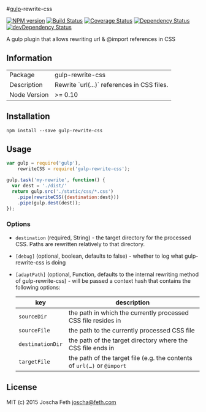#[gulp](https://github.com/gulpjs/gulp)-rewrite-css

[![NPM version][npm-image]][npm-url]
[![Build Status][travis-image]][travis-url]
[![Coverage Status][coveralls-image]][coveralls-url]
[![Dependency Status][depstat-image]][depstat-url]
[![devDependency Status][devdepstat-image]][devdepstat-url]

A gulp plugin that allows rewriting url & @import references in CSS

## Information

<table>
<tr>
<td>Package</td><td>gulp-rewrite-css</td>
</tr>
<tr>
<td>Description</td>
<td>Rewrite `url(...)` references in CSS files.</td>
</tr>
<tr>
<td>Node Version</td>
<td>>= 0.10</td>
</tr>
</table>

## Installation

```console
npm install --save gulp-rewrite-css
```

## Usage

```javascript
var gulp = require('gulp'),
    rewriteCSS = require('gulp-rewrite-css');

gulp.task('my-rewrite', function() {
  var dest = './dist/'
  return gulp.src('./static/css/*.css')
    .pipe(rewriteCSS({destination:dest}))
    .pipe(gulp.dest(dest));
});
```
### Options
* `destination` (required, String) - the target directory for the processed CSS. Paths are rewritten relatively to that directory.
* `[debug]` (optional, boolean, defaults to false) - whether to log what gulp-rewrite-css is doing
* `[adaptPath]` (optional, Function, defaults to the internal rewriting method of gulp-rewrite-css) - will be passed a context hash that contains the following options:

	| key              | description                                                             |
	|------------------|-------------------------------------------------------------------------|
	| `sourceDir`      | the path in which the currently processed CSS file resides in           |
	| `sourceFile`     | the path to the currently processed CSS file                            |
	| `destinationDir` | the path of the target directory where the CSS file ends in             |
	| `targetFile`     | the path of the target file (e.g. the contents of `url(…)` or `@import` |

## License

MIT (c) 2015 Joscha Feth <joscha@feth.com>

[npm-url]: https://npmjs.org/package/gulp-rewrite-css
[npm-image]: http://img.shields.io/npm/v/gulp-rewrite-css.svg

[travis-url]: https://travis-ci.org/joscha/gulp-rewrite-css
[travis-image]: http://img.shields.io/travis/joscha/gulp-rewrite-css.svg

[coveralls-url]: https://coveralls.io/r/joscha/gulp-rewrite-css
[coveralls-image]: http://img.shields.io/coveralls/joscha/gulp-rewrite-css.svg
[coveralls-original-image]: https://coveralls.io/repos/joscha/gulp-rewrite-css/badge.png

[depstat-url]: https://david-dm.org/joscha/gulp-rewrite-css
[depstat-image]: https://david-dm.org/joscha/gulp-rewrite-css.svg?theme=shields.io

[devdepstat-url]: https://david-dm.org/joscha/gulp-rewrite-css#info=devDependencies
[devdepstat-image]: https://david-dm.org/joscha/gulp-rewrite-css/dev-status.svg?theme=shields.io
